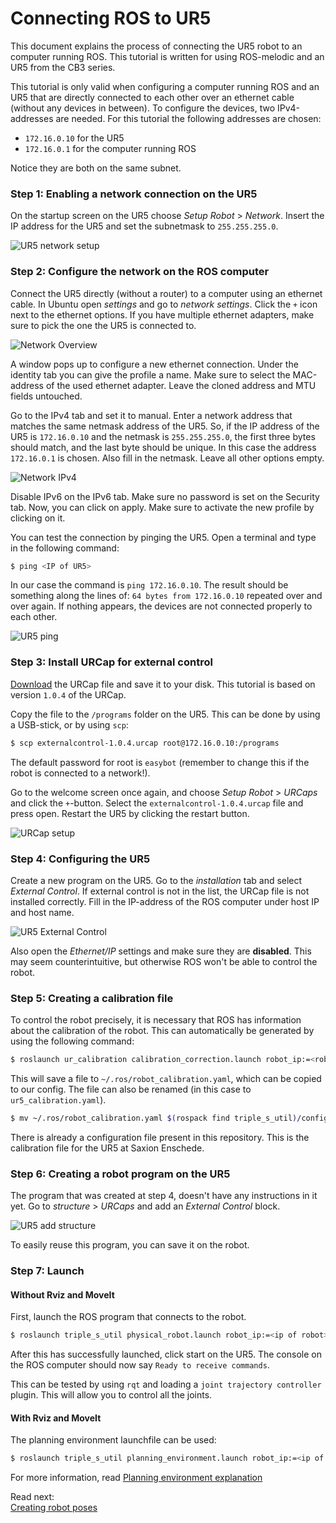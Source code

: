# Connecting ROS to UR5
This document explains the process of connecting the UR5 robot to an computer running ROS. This tutorial is written for using ROS-melodic and an UR5 from the CB3 series.

This tutorial is only valid when configuring a computer running ROS and an UR5 that are directly connected to each other over an ethernet cable (without any devices in between). 
To configure the devices, two IPv4-addresses are needed. For this tutorial the following addresses are chosen:
 - `172.16.0.10` for the UR5
 - `172.16.0.1` for the computer running ROS

Notice they are both on the same subnet. 

### Step 1: Enabling a network connection on the UR5
On the startup screen on the UR5 choose *Setup Robot* > *Network*. Insert the IP address for the UR5 and set the subnetmask to `255.255.255.0`.

![UR5 network setup](resources/ur5_network_setup.jpg)

### Step 2: Configure the network on the ROS computer
Connect the UR5 directly (without a router) to a computer using an ethernet cable. In Ubuntu open *settings* and go to *network settings*. Click the `+` icon next to the ethernet options. If you have multiple ethernet adapters, make sure to pick the one the UR5 is connected to.

![Network Overview](resources/network_overview.png)

A window pops up to configure a new ethernet connection. Under the identity tab you can give the profile a name. Make sure to select the MAC-address of the used ethernet adapter. Leave the cloned address and MTU fields untouched.

Go to the IPv4 tab and set it to manual. Enter a network address that matches the same netmask address of the UR5. So, if the IP address of the UR5 is `172.16.0.10` and the netmask is `255.255.255.0`, the first three bytes should match, and the last byte should be unique. In this case the address `172.16.0.1` is chosen. Also fill in the netmask. Leave all other options empty.

![Network IPv4](resources/network_ipv4.png)

Disable IPv6 on the IPv6 tab. Make sure no password is set on the Security tab. Now, you can click on apply. Make sure to activate the new profile by clicking on it.

You can test the connection by pinging the UR5. Open a terminal and type in the following command:

```bash
$ ping <IP of UR5>
```

In our case the command is `ping 172.16.0.10`. The result should be something along the lines of: `64 bytes from 172.16.0.10` repeated over and over again. If nothing appears, the devices are not connected properly to each other.

![UR5 ping](resources/ur5_ping.png)

### Step 3: Install URCap for external control
[Download](https://github.com/UniversalRobots/Universal_Robots_ROS_Driver/blob/master/ur_robot_driver/resources/externalcontrol-1.0.4.urcap) the URCap file and save it to your disk. This tutorial is based on version `1.0.4` of the URCap.

Copy the file to the `/programs` folder on the UR5. This can be done by using a USB-stick, or by using `scp`:
```bash
$ scp externalcontrol-1.0.4.urcap root@172.16.0.10:/programs
```

The default password for root is `easybot` (remember to change this if the robot is connected to a network!).

Go to the welcome screen once again, and choose *Setup Robot* > *URCaps* and click the `+`-button. Select the `externalcontrol-1.0.4.urcap` file and press open. Restart the UR5 by clicking the restart button.

![URCap setup](resources/ur5_urcap_setup.png)

### Step 4: Configuring the UR5
Create a new program on the UR5. Go to the *installation* tab and select *External Control*. If external control is not in the list, the URCap file is not installed correctly. Fill in the IP-address of the ROS computer under host IP and host name.

![UR5 External Control](resources/ur5_external_control.jpg)

Also open the *Ethernet/IP* settings and make sure they are **disabled**. This may seem counterintuitive, but otherwise ROS won't be able to control the robot.

### Step 5: Creating a calibration file
To control the robot precisely, it is necessary that ROS has information about the calibration of the robot. This can automatically be generated by using the following command:

```bash
$ roslaunch ur_calibration calibration_correction.launch robot_ip:=<robot_ip>
```

This will save a file to `~/.ros/robot_calibration.yaml`, which can be copied to our config. The file can also be renamed (in this case to `ur5_calibration.yaml`).
```bash
$ mv ~/.ros/robot_calibration.yaml $(rospack find triple_s_util)/config/ur5_calibration.yaml
```

There is already a configuration file present in this repository. This is the calibration file for the UR5 at Saxion Enschede.

### Step 6: Creating a robot program on the UR5
The program that was created at step 4, doesn't have any instructions in it yet. Go to *structure* > *URCaps* and add an *External Control* block.

![UR5 add structure](resources/UR5_structure.jpg)

To easily reuse this program, you can save it on the robot.

### Step 7: Launch

#### Without Rviz and MoveIt
First, launch the ROS program that connects to the robot.
```bash
$ roslaunch triple_s_util physical_robot.launch robot_ip:=<ip of robot>
```

After this has successfully launched, click start on the UR5. The console on the ROS computer should now say `Ready to receive commands`.

This can be tested by using `rqt` and loading a `joint trajectory controller` plugin. This will allow you to control all the joints.

#### With Rviz and MoveIt
The planning environment launchfile can be used:
```bash
$ roslaunch triple_s_util planning_environment.launch robot_ip:=<ip of robot> sim:=false
```
For more information, read [Planning environment explanation](Planning%20Environment%20Explanation.md)

Read next:  
[Creating robot poses](Creating%20robot%20poses.md)